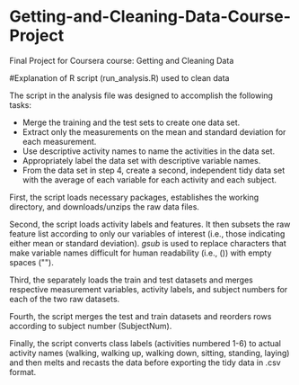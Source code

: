 # Getting-and-Cleaning-Data-Course-Project
Final Project for Coursera course: Getting and Cleaning Data

#Explanation of R script (run_analysis.R) used to clean data

The script in the analysis file was designed to accomplish the following tasks:

- Merge the training and the test sets to create one data set.
- Extract only the measurements on the mean and standard deviation for each measurement.
- Use descriptive activity names to name the activities in the data set.
- Appropriately label the data set with descriptive variable names.
- From the data set in step 4, create a second, independent tidy data set with the average of each variable for each activity and each subject.

First, the script loads necessary packages, establishes the working directory, and downloads/unzips the raw data files.

Second, the script loads activity labels and features. It then subsets the raw feature list according to only our variables of interest (i.e., those indicating either mean or standard deviation). *gsub* is used to replace characters that make variable names difficult for human readability (i.e., ()) with empty spaces ("").

Third, the separately loads the train and test datasets and merges respective measurement variables, activity labels, and subject numbers for each of the two raw datasets.

Fourth, the script merges the test and train datasets and reorders rows according to subject number (SubjectNum).

Finally, the script converts class labels (activities numbered 1-6) to actual activity names (walking, walking up, walking down, sitting, standing, laying) and then melts and recasts the data before exporting the tidy data in .csv format.